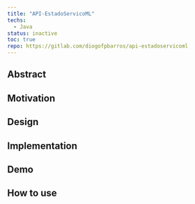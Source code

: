```yaml
---
title: "API-EstadoServicoML"
techs: 
  - Java
status: inactive
toc: true
repo: https://gitlab.com/diogofpbarros/api-estadoservicoml
---
```


## Abstract

## Motivation

## Design

## Implementation

## Demo

## How to use
